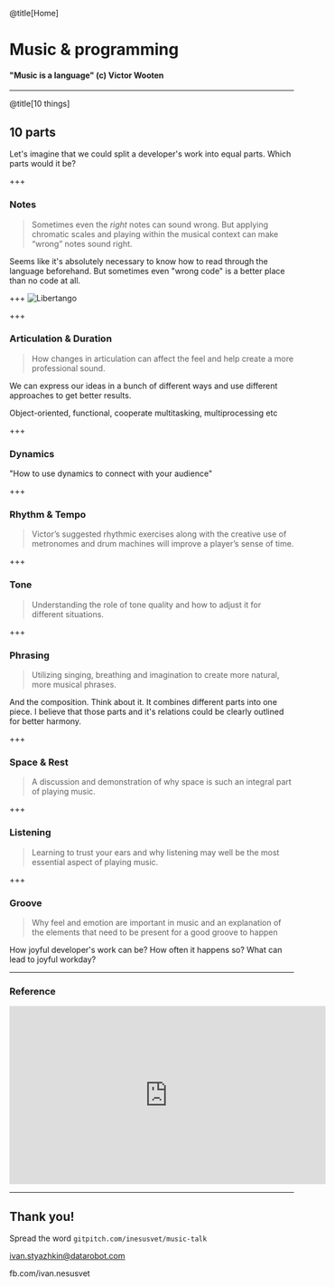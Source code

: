 @title[Home]

# Music & programming

#### "Music is a language" (c) Victor Wooten

---
@title[10 things]
## 10 parts
Let's imagine that we could split a developer's work into equal parts. Which
parts would it be?

+++
### Notes
> Sometimes even the _right_ notes can sound wrong.
But applying chromatic scales and playing within the musical context can make
“wrong” notes sound right.

Seems like it's absolutely necessary to know how to read through the language
beforehand. But sometimes even "wrong code" is a better place than no code at all.

+++
![Libertango](https://github.com/inesusvet/music-talk/raw/master/assets/libertango.png)

+++
### Articulation & Duration
> How changes in articulation can affect the feel and help create a more
professional sound.

We can express our ideas in a bunch of different ways and use different
approaches to get better results.

Object-oriented, functional, cooperate multitasking, multiprocessing etc

+++
### Dynamics
"How to use dynamics to connect with your audience"

+++
### Rhythm & Tempo
> Victor’s suggested rhythmic exercises along with the creative use
of metronomes and drum machines will improve a player’s sense of time.

+++
### Tone
> Understanding the role of tone quality and how to adjust it for different situations.

+++
### Phrasing
> Utilizing singing, breathing and imagination to create more natural, more musical phrases.

And the composition. Think about it. It combines different parts into one piece.
I believe that those parts and it's relations could be clearly outlined for
better harmony.

+++
### Space & Rest
> A discussion and demonstration of why space is such an integral part of playing music.

+++
### Listening
> Learning to trust your ears and why listening may well be the most essential aspect of playing music.

+++
### Groove
> Why feel and emotion are important in music and an explanation of
the elements that need to be present for a good groove to happen

How joyful developer's work can be?
How often it happens so?
What can lead to joyful workday?

---
### Reference

<iframe width="560" height="315" src="https://www.youtube.com/embed/3yRMbH36HRE?rel=0" frameborder="0" allow="autoplay; encrypted-media" allowfullscreen></iframe>

---
## Thank you!

Spread the word
`gitpitch.com/inesusvet/music-talk`

ivan.styazhkin@datarobot.com

fb.com/ivan.nesusvet
